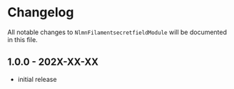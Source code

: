 # Changelog

All notable changes to `NlmnFilamentsecretfieldModule` will be documented in this file.

## 1.0.0 - 202X-XX-XX

- initial release
